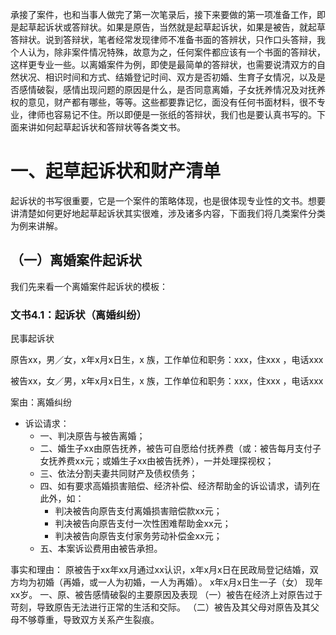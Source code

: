 承接了案件，也和当事人做完了第一次笔录后，接下来要做的第一项准备工作，即是起草起诉状或答辩状。如果是原告，当然就是起草起诉状，如果是被告，就起草答辩状。说到答辩状，笔者经常发现律师不准备书面的答辨状，只作口头答辩，我个人认为，除非案件情况特殊，故意为之，任何案件都应该有一个书面的答辩状，这样更专业一些。以离婚案件为例，即使是最简单的答辩状，也需要说清双方的自然状况、相识时间和方式、结婚登记时间、双方是否初婚、生育子女情况，以及是否感情破裂，感情出现问题的原因是什么，是否同意离婚，子女抚养情况及对抚养权的意见，财产都有哪些，等等。这些都要靠记忆，面没有任何书面材料，很不专业，律师也容易记不住。所以即便是一张纸的答辩状，我们也是要认真书写的。下面来讲如何起草起诉状和答辩状等各类文书。
# 一、起草起诉状和财产清单
起诉状的书写很重要，它是一个案件的策略体现，也是很体现专业性的文书。想要讲清楚如何更好地起草起诉状其实很难，涉及诸多内容，下面我们将几类案件分类为例来讲解。
## （一）离婚案件起诉状
我们先来看一个离婚案件起诉状的模板：
### 文书4.1：起诉状（离婚纠纷）
民事起诉状

原告xx，男／女，x年x月x日生，x 族，工作单位和职务：xxx，住xxx ，电话xxx

被告xx，女／男，x年x月x日生，x 族，工作单位和职务：xxx，住xxx ，电话xxx

案由：离婚纠纷

- 诉讼请求：
	- 一、判决原告与被告离婚；
	- 二、婚生子xx由原告抚养，被告可自愿给付抚养费（或：被告每月支付子女抚养费xx元；或婚生子xx由被告抚养），一并处理探视权；
	- 三、依法分割夫妻共同财产及债权债务；
	- 四、如有要求高婚损害赔偿、经济补偿、经济帮助金的诉讼请求，请列在此外，如：
		- 判决被告向原告支付离婚损害赔偿款xx元； 
		- 判决被告向原告支付一次性困难帮助金xx元；
		- 判决被告向原告支付家务劳动补偿金xx元；
	- 五、本案诉讼费用由被告承担。

事实和理由：
原被告于xx年xx月通过xx认识，x年x月x日在民政局登记结婚，双方均为初婚（再婚，或一人为初婚，一人为再婚）。
x年x月x日生一子（女） 现年xx岁。
一、原、被告感情破裂的主要原因及表现
（一）被告在经济上对原告过于苛刻，导致原告无法进行正常的生活和交际。
（二）被告及其父母对原告及其父母不够尊重，导致双方关系产生裂痕。